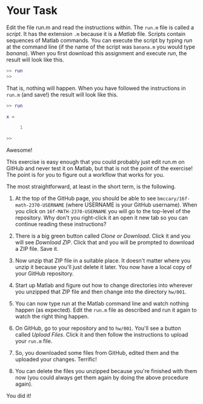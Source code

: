 # Your Task

Edit the file run.m and read the instructions within.
The `run.m` file is called a *script*.
It has the extension `.m` because it is a *Matlab* file.
Scripts contain sequences of Matlab commands.
You can execute the script by typing *run* at the command line
(if the name of the script was `banana.m` you would type *banana*).
When you first download this assignment and execute *run*, the result
will look like this.

```matlab
>> run
>>
```

That is, nothing will happen.
When you have followed the instructions in `run.m` (and save!) the
result will look like this.

```matlab
>> run

x =

     1

>> 
```

Awesome!

This exercise is easy enough that you could probably just edit run.m on GitHub and never test it on Matlab,
but that is not the point of the exercise! The point is for you to figure out a workflow that works for you.

The most straightforward, at least in the short term, is the following.
    
1. At the top of the GitHub page, you should be able to see
`bmccary/16f-math-2370-USERNAME` (where USERNAME is your
GitHub username). When you click on `16f-MATH-2370-USERNAME`
you will go to the top-level of the repository.
Why don't you right-click it an open it new tab so you
can continue reading these instructions?
  
2. There is a big green button called *Clone or Download*.
Click it and you will see *Download ZIP*. Click that and
you will be prompted to download a ZIP file. Save it.

3. Now unzip that ZIP file in a suitable place. It doesn't
matter where you unzip it because you'll just delete it later.
You now have a local copy of your GitHub repository.

4. Start up Matlab and figure out how to change directories
into wherever you unzipped that ZIP file and then change
into the directory `hw/001`.

5. You can now type *run* at the Matlab command line and
watch nothing happen (as expected). Edit the `run.m` file 
as described and run it again to watch the right thing happen.

6. On GitHub, go to your repository and to `hw/001`. You'll
see a button called *Upload Files*. Click it and then follow
the instructions to upload your `run.m` file.

7. So, you downloaded some files from GitHub, edited them
and the uploaded your changes. Terrific!

8. You can delete the files you unzipped because you're
finished with them now (you could always get them again by
doing the above procedure again).
     
You did it!
